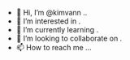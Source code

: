 - 👋 Hi, I’m @kimvann ..
- 👀 I’m interested in .
- 🌱 I’m currently learning .
- 💞️ I’m looking to collaborate on .
- 📫 How to reach me ...

<!---
kimvann/kimvann is a ✨ special ✨ repository because its `README.md` (this file) appears on your GitHub profile.
You can click the Preview link to take a look at your changes.
--->
